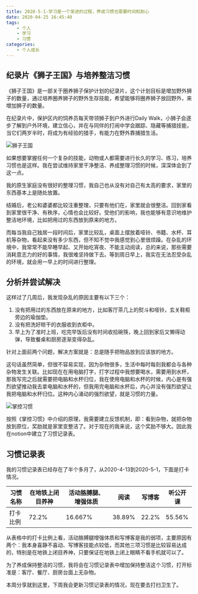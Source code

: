 ```yaml
---
title: 2020-5-1-学习是一个渐进的过程，养成习惯也需要时间和耐心
date: 2020-04-25 16:45:40
tags:
    - 个人
    - 学习
    - 习惯
categories:
    - 个人成长
---
```




## 纪录片《狮子王国》与培养整洁习惯

《狮子王国》是一部关于圈养狮子保护计划的纪录片，这个计划目标是增加野外狮子的数量，通过培养圈养狮子的野外生存技能，希望能够将圈养狮子放回野外，来增加狮子的数量。

在纪录片中，保护区内的饲养员每天带领狮子到户外进行Daily Walk，小狮子会逐步了解到户外环境，建立信心，并在与同伴的打闹中学会跟踪、隐藏等捕猎技能，当它们两岁半时，将成为有经验的猎手，有能力在野外靠捕猎生活。

![狮子王国](iqiyi_1588305086979.png)

如果想要掌握任何一个复杂的技能，动物或人都需要进行长久的学习、练习，培养习惯也是这样。我在尝试维持家里干净整洁、养成整理习惯的时候，深深体会到了这一点。

我的原生家庭没有很好的整理习惯，我自己也从没有对自己有太高的要求，家里的东西基本上是随处放置。

结婚后，老公和婆婆都比较注重整理，只要有他们在，家里就会很整洁。回到家看到家里很干净、有秩序，心情也会比较好。受他们的影响，我也能够有意识地维护整洁地环境，比如把用过的东西放到原来的地方。

而每当我自己独居一段时间后，家里比较乱，桌面上摆放着哑铃、书籍、水杯、耳机等杂物，看起来没有多少东西，但不知不觉中我感觉到心里很烦躁。在杂乱的环境中，我常常不能早睡早起、又开始吃宵夜、不能主动阅读，总的来说，那些需要消耗意志力的好的事情，我很难坚持做下去。等到周日早上，我实在无法忍受杂乱的环境，就会用一早上的时间进行整理。

## 分析并尝试解决

这样过了几周后，我发现杂乱的原因主要有以下三个：

1. 没有把用过的东西放在原来的地方，比如客厅茶几上的熨斗和哑铃，玄关鞋柜旁边的瑜伽垫。
2. 没有把洗好晾干的衣服收到衣柜中。
3. 早上为了准时上班，吃完早饭后没有时间收拾碗筷，晚上回到家后又懒得动弹，导致餐桌和厨房逐渐变得杂乱。

针对上面前两个问题，解决方案就是：总是随手把物品放到应该放的地方。

这句话虽然简单，但很不容易实现，因为杂物很多，生活中每时每刻我都会与各种杂物发生关联。比如现在在用电脑打字，打字过程中我想要喝水，需要用到水杯，那我写完之后就需要把电脑和水杯归位，我在使用电脑和水杯的时候，内心是有强烈欲望推动我去拿电脑和水杯的，但我用完电脑和水杯后，内心并没有强烈欲望让我把电脑和水杯归位。这种内心涌动的强烈欲望，就是习惯的力量。

![掌控习惯](1588305184253.png)

按照《掌控习惯》中介绍的原理，我需要建立反馈机制，即：看到杂物，就把杂物放到原位，奖励就是家里变整洁了。对于现在的我来说，这个奖励不够大。因此我在notion中建立了习惯记录表。

## 习惯记录表

我的习惯记录表已经存在了半个多月了，从2020-4-13到2020-5-1，下面是打卡情况。

| 习惯名称 | 在地铁上闭目养神 | 活动胳膊腿、增强体质 | 阅读   | 写博客 | 听公开课 |
| -------- | ---------------- | -------------------- | ------ | ------ | -------- |
| 打卡比例 | 72.2%            | 16.667%              | 38.89% | 22.2%  | 55.56%   |

从表格中的打卡比例上看，活动胳膊腿增强体质和写博客是我的弱项，主要原因有两个：我本身喜静不喜动、写博客技能点较低，而其他三项习惯是比较容易达成的，特别是在地铁上闭目养神，只要保证在地铁上闭上眼睛不看手机就可以了。

为了养成保持整洁的习惯，我将会在习惯记录表中增加保持整洁这个习惯，打开标准是：客厅、餐厅、厨房台面上无杂物。

本周分享就到这里，下周我会更新习惯记录表的情况，现在要去打扫卫生了。











